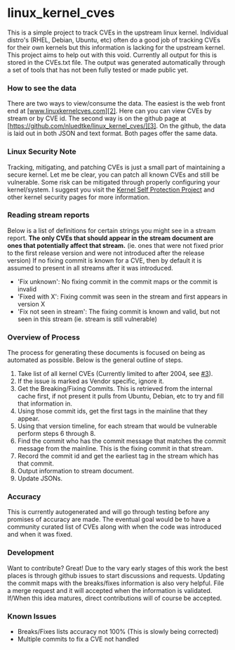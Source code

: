 # linux_kernel_cves
This is a simple project to track CVEs in the upstream linux kernel. 
Individual distro's (RHEL, Debian, Ubuntu, etc) often do a good job of 
tracking CVEs for their own kernels but this information is lacking for 
the upstream kernel. This project aims to help out with this void. 
Currently all output for this is stored in the CVEs.txt file. The output
was generated automatically through a set of tools that has not been 
fully tested or made public yet.

### How to see the data
There are two ways to view/consume the data. The easiest is the web front end at
[www.linuxkernelcves.com][2]. Here can you can view CVEs by stream or by CVE id.
The second way is on the github page at
[https://github.com/nluedtke/linux_kernel_cves/][3]. On the github, the data is
laid out in both JSON and text format. Both pages offer the same
data.

### Linux Security Note
Tracking, mitigating, and patching CVEs is just a small part of 
maintaining a secure kernel.  Let me be clear, you can patch all known 
CVEs and still be vulnerable. Some risk can be mitigated through 
properly configuring your kernel/system. I suggest you visit the 
[Kernel Self Protection Project][1] and other kernel security pages for more 
information.

### Reading stream reports

Below is a list of definitions for certain strings you might see in a 
stream report. **The only CVEs that should appear in the stream 
document are ones that potentially affect that stream.** (ie. ones that 
were not fixed prior to the first release version and were not introduced 
after the release version) If no fixing commit is known for a CVE, then 
by default it is assumed to present in all streams after it was introduced.

  - 'Fix unknown': No fixing commit in the commit maps or the commit is 
  invalid
  - 'Fixed with X': Fixing commit was seen in the stream and first 
  appears in version X
  - 'Fix not seen in stream': The fixing commit is known and valid, 
  but not seen in this stream (ie. stream is still vulnerable)
  
### Overview of Process
The process for generating these documents is focused on being as 
automated as possible. Below is the general outline of steps.

  1) Take list of all kernel CVEs (Currently limited to after 2004, see 
  [#3](../../issues/3)).
  2) If the issue is marked as Vendor specific, ignore it.
  3) Get the Breaking/Fixing Commits. This is retrieved from the 
  internal cache first, if not present it pulls from Ubuntu, Debian, 
  etc to try and fill that information in.
  4) Using those commit ids, get the first tags in the mainline that 
  they appear.
  5) Using that version timeline, for each stream that would be 
  vulnerable perform steps 6 through 8.
  6) Find the commit who has the commit message that matches the commit 
  message from the mainline. This is the fixing commit in that stream. 
  7) Record the commit id and get the earliest tag in the stream which 
  has that commit.
  8) Output information to stream document. 
  9) Update JSONs.

### Accuracy

This is currently autogenerated and will go through testing before any 
promises of accuracy are made. The eventual goal would be to have a
community curated list of CVEs along with when the code was introduced 
and when it was fixed.

### Development

Want to contribute? Great! Due to the vary early stages of this work the 
best places is through github issues to start discussions and requests. 
Updating the commit maps with the breaks/fixes information is also very 
helpful. File a merge request and it will accepted when the information 
is validated. If/When this idea matures, direct contributions will of 
course be accepted.

### Known Issues

  - Breaks/Fixes lists accuracy not 100% (This is slowly being corrected)
  - Multiple commits to fix a CVE not handled

[1]: https://kernsec.org/wiki/index.php/Kernel_Self_Protection_Project
[2]: https://www.linuxkernelcves.com
[3]: https://github.com/nluedtke/linux_kernel_cves/
